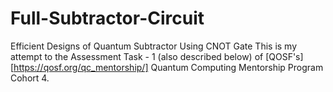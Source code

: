 # Full-Subtractor-Circuit
Efficient Designs of Quantum Subtractor Using CNOT Gate
This is my attempt to the Assessment Task - 1 (also described below) of [QOSF's][https://qosf.org/qc_mentorship/] Quantum Computing Mentorship Program Cohort 4.
